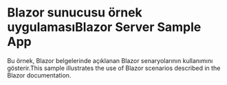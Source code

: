 # <a name="blazor-server-sample-app"></a><span data-ttu-id="8f0fb-101">Blazor sunucusu örnek uygulaması</span><span class="sxs-lookup"><span data-stu-id="8f0fb-101">Blazor Server Sample App</span></span>

<span data-ttu-id="8f0fb-102">Bu örnek, Blazor belgelerinde açıklanan Blazor senaryolarının kullanımını gösterir.</span><span class="sxs-lookup"><span data-stu-id="8f0fb-102">This sample illustrates the use of Blazor scenarios described in the Blazor documentation.</span></span>
